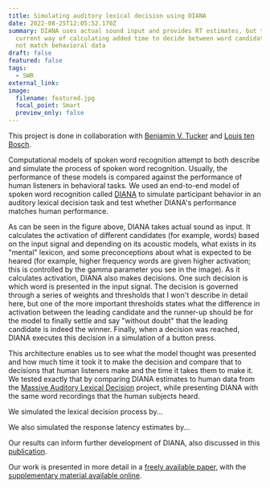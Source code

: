 ```yaml
---
title: Simulating auditory lexical decision using DIANA
date: 2022-08-25T12:05:52.170Z
summary: DIANA uses actual sound input and provides RT estimates, but the
  current way of calculating added time to decide between word candidates does
  not match behavioral data
draft: false
featured: false
tags:
  - SWR
external_link:
image:
  filename: featured.jpg
  focal_point: Smart
  preview_only: false
---
```

This project is done in collaboration with [Benjamin V. Tucker](https://sites.ualberta.ca/~bvtucker/index.html) and [Louis ten Bosch](https://scholar.google.com/citations?user=BtRalMYAAAAJ&hl=sr&oi=ao).

Computational models of spoken word recognition attempt to both describe and simulate the process of spoken word recognition. Usually, the performance of these models is compared against the performance of human listeners in behavioral tasks. We used an end-to-end model of spoken word recognition called [DIANA](https://www.internationalphoneticassociation.org/icphs-proceedings/ICPhS2015/Papers/ICPHS0480.pdf) to simulate participant behavior in an auditory lexical decision task and test whether DIANA's performance matches human performance.

As can be seen in the figure above, DIANA takes actual sound as input. It calculates the activation of different candidates (for example, words) based on the input signal and depending on its acoustic models, what exists in its "mental" lexicon, and some preconceptions about what is expected to be heared (for example, higher frequency words are given higher activation; this is controlled by the gamma parameter you see in the image). As it calculates activation, DIANA also makes decisions. One such decision is which word is presented in the input signal. The decision is governed through a series of weights and thresholds that I won't describe in detail here, but one of the more important thresholds states what the difference in activation between the leading candidate and the runner-up should be for the model to finally settle and say "without doubt" that the leading candidate is indeed the winner. Finally, when a decision was reached, DIANA executes this decision in a simulation of a button press.

This architecture enables us to see what the model thought was presented and how much time it took it to make the decision and compare that to decisions that human listeners make and the time it takes them to make it. We tested exactly that by comparing DIANA estimates to human data from the [Massive Auditory Lexical Decision](http://aphl.artsrn.ualberta.ca/?page_id=827) project, while presenting DIANA with the same word recordings that the human subjects heard.

We simulated the lexical decision process by...

We also simulated the response latency estimates by...

Our results can inform further development of DIANA, also discussed in this [publication](https://www.mdpi.com/2076-3425/12/5/681).

Our work is presented in more detail in a [freely available paper](https://doi.org/10.1177/00238309221111752), with the [supplementary material available online](https://doi.org/10.7939/r3-jdpa-dn72).
